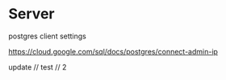 # Server

postgres client settings

https://cloud.google.com/sql/docs/postgres/connect-admin-ip

update // test // 2
